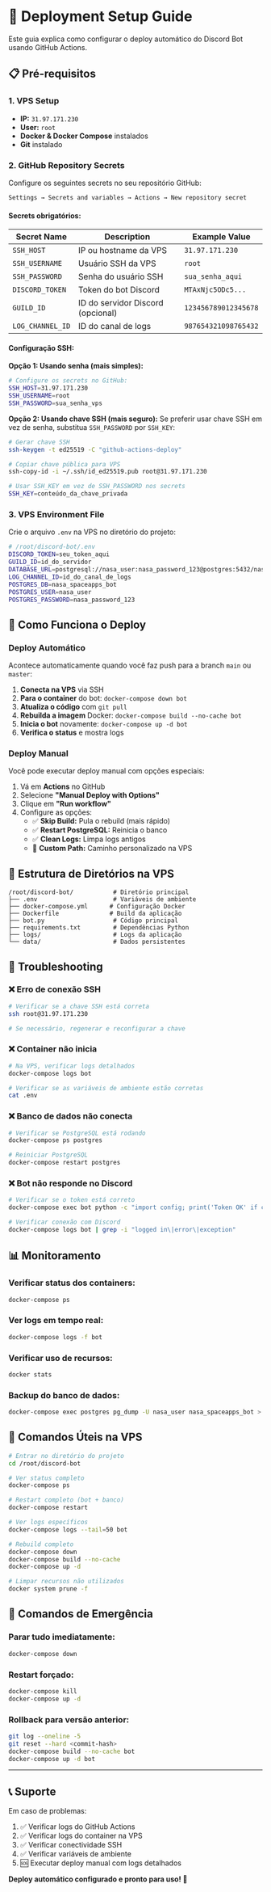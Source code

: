 # 🚀 Deployment Setup Guide

Este guia explica como configurar o deploy automático do Discord Bot usando GitHub Actions.

## 📋 Pré-requisitos

### 1. VPS Setup
- **IP:** `31.97.171.230`
- **User:** `root`
- **Docker & Docker Compose** instalados
- **Git** instalado

### 2. GitHub Repository Secrets

Configure os seguintes secrets no seu repositório GitHub:

```
Settings → Secrets and variables → Actions → New repository secret
```

#### Secrets obrigatórios:

| Secret Name | Description | Example Value |
|-------------|-------------|---------------|
| `SSH_HOST` | IP ou hostname da VPS | `31.97.171.230` |
| `SSH_USERNAME` | Usuário SSH da VPS | `root` |
| `SSH_PASSWORD` | Senha do usuário SSH | `sua_senha_aqui` |
| `DISCORD_TOKEN` | Token do bot Discord | `MTAxNjc5ODc5...` |
| `GUILD_ID` | ID do servidor Discord (opcional) | `123456789012345678` |
| `LOG_CHANNEL_ID` | ID do canal de logs | `987654321098765432` |

#### Configuração SSH:

**Opção 1: Usando senha (mais simples):**
```bash
# Configure os secrets no GitHub:
SSH_HOST=31.97.171.230
SSH_USERNAME=root
SSH_PASSWORD=sua_senha_vps
```

**Opção 2: Usando chave SSH (mais seguro):**
Se preferir usar chave SSH em vez de senha, substitua `SSH_PASSWORD` por `SSH_KEY`:
```bash
# Gerar chave SSH
ssh-keygen -t ed25519 -C "github-actions-deploy"

# Copiar chave pública para VPS
ssh-copy-id -i ~/.ssh/id_ed25519.pub root@31.97.171.230

# Usar SSH_KEY em vez de SSH_PASSWORD nos secrets
SSH_KEY=conteúdo_da_chave_privada
```

### 3. VPS Environment File

Crie o arquivo `.env` na VPS no diretório do projeto:

```bash
# /root/discord-bot/.env
DISCORD_TOKEN=seu_token_aqui
GUILD_ID=id_do_servidor
DATABASE_URL=postgresql://nasa_user:nasa_password_123@postgres:5432/nasa_spaceapps_bot
LOG_CHANNEL_ID=id_do_canal_de_logs
POSTGRES_DB=nasa_spaceapps_bot
POSTGRES_USER=nasa_user
POSTGRES_PASSWORD=nasa_password_123
```

## 🔄 Como Funciona o Deploy

### Deploy Automático
Acontece automaticamente quando você faz push para a branch `main` ou `master`:

1. **Conecta na VPS** via SSH
2. **Para o container** do bot: `docker-compose down bot`
3. **Atualiza o código** com `git pull`
4. **Rebuilda a imagem** Docker: `docker-compose build --no-cache bot`
5. **Inicia o bot** novamente: `docker-compose up -d bot`
6. **Verifica o status** e mostra logs

### Deploy Manual
Você pode executar deploy manual com opções especiais:

1. Vá em **Actions** no GitHub
2. Selecione **"Manual Deploy with Options"**
3. Clique em **"Run workflow"**
4. Configure as opções:
   - ✅ **Skip Build:** Pula o rebuild (mais rápido)
   - ✅ **Restart PostgreSQL:** Reinicia o banco
   - ✅ **Clean Logs:** Limpa logs antigos
   - 📁 **Custom Path:** Caminho personalizado na VPS

## 📁 Estrutura de Diretórios na VPS

```
/root/discord-bot/           # Diretório principal
├── .env                     # Variáveis de ambiente
├── docker-compose.yml      # Configuração Docker
├── Dockerfile              # Build da aplicação
├── bot.py                   # Código principal
├── requirements.txt         # Dependências Python
├── logs/                    # Logs da aplicação
└── data/                    # Dados persistentes
```

## 🐛 Troubleshooting

### ❌ Erro de conexão SSH
```bash
# Verificar se a chave SSH está correta
ssh root@31.97.171.230

# Se necessário, regenerar e reconfigurar a chave
```

### ❌ Container não inicia
```bash
# Na VPS, verificar logs detalhados
docker-compose logs bot

# Verificar se as variáveis de ambiente estão corretas
cat .env
```

### ❌ Banco de dados não conecta
```bash
# Verificar se PostgreSQL está rodando
docker-compose ps postgres

# Reiniciar PostgreSQL
docker-compose restart postgres
```

### ❌ Bot não responde no Discord
```bash
# Verificar se o token está correto
docker-compose exec bot python -c "import config; print('Token OK' if config.DISCORD_TOKEN else 'Token Missing')"

# Verificar conexão com Discord
docker-compose logs bot | grep -i "logged in\|error\|exception"
```

## 📊 Monitoramento

### Verificar status dos containers:
```bash
docker-compose ps
```

### Ver logs em tempo real:
```bash
docker-compose logs -f bot
```

### Verificar uso de recursos:
```bash
docker stats
```

### Backup do banco de dados:
```bash
docker-compose exec postgres pg_dump -U nasa_user nasa_spaceapps_bot > backup.sql
```

## 🔧 Comandos Úteis na VPS

```bash
# Entrar no diretório do projeto
cd /root/discord-bot

# Ver status completo
docker-compose ps

# Restart completo (bot + banco)
docker-compose restart

# Ver logs específicos
docker-compose logs --tail=50 bot

# Rebuild completo
docker-compose down
docker-compose build --no-cache
docker-compose up -d

# Limpar recursos não utilizados
docker system prune -f
```

## 🚨 Comandos de Emergência

### Parar tudo imediatamente:
```bash
docker-compose down
```

### Restart forçado:
```bash
docker-compose kill
docker-compose up -d
```

### Rollback para versão anterior:
```bash
git log --oneline -5
git reset --hard <commit-hash>
docker-compose build --no-cache bot
docker-compose up -d bot
```

---

## 📞 Suporte

Em caso de problemas:

1. ✅ Verificar logs do GitHub Actions
2. ✅ Verificar logs do container na VPS
3. ✅ Verificar conectividade SSH
4. ✅ Verificar variáveis de ambiente
5. 🆘 Executar deploy manual com logs detalhados

**Deploy automático configurado e pronto para uso! 🎉**